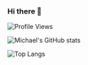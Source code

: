 ### Hi there 👋

![Profile Views](https://komarev.com/ghpvc/?username=michaelsong4399)

![Michael's GitHub stats](https://github-readme-stats.vercel.app/api?username=michaelsong4399&count_private=true)

![Top Langs](https://github-readme-stats.vercel.app/api/top-langs/?username=michaelsong4399)


<!--
**michaelsong4399/michaelsong4399** is a ✨ _special_ ✨ repository because its `README.md` (this file) appears on your GitHub profile.

Here are some ideas to get you started:

- 🔭 I’m currently working on ...
- 🌱 I’m currently learning ...
- 👯 I’m looking to collaborate on ...
- 🤔 I’m looking for help with ...
- 💬 Ask me about ...
- 📫 How to reach me: ...
- 😄 Pronouns: ...
- ⚡ Fun fact: ...
-->
